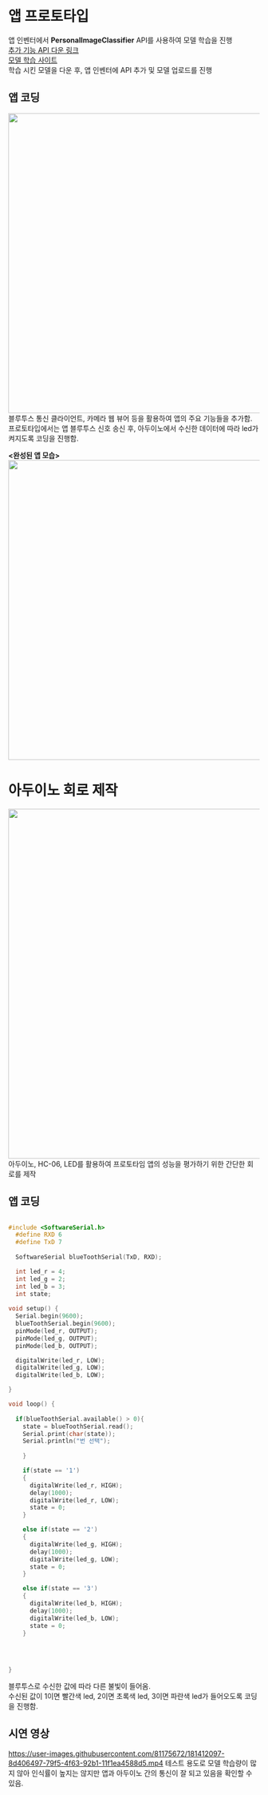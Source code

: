 # 앱 프로토타입
앱 인벤터에서 **PersonalImageClassifier** API를 사용하여 모델 학습을 진행                   
[추가 기능 API 다운 링크](https://mit-cml.github.io/extensions/)                
[모델 학습 사이트](https://classifier.appinventor.mit.edu/oldpic/)                  
학습 시킨 모델을 다운 후, 앱 인벤터에 API 추가 및 모델 업로드를 진행             

## 앱 코딩
<img src="https://user-images.githubusercontent.com/81175672/181410062-8c7531a6-9daf-4df3-9b64-b53d96e6a647.JPG"  width="900" height="600"/>                                
블루투스 통신 클라이언트, 카메라 웹 뷰어 등을 활용하여 앱의 주요 기능들을 추가함.                                                                       
프로토타입에서는 앱 블루투스 신호 송신 후, 아두이노에서 수신한 데이터에 따라 led가 켜지도록 코딩을 진행함.                                           
                        
**<완성된 앱 모습>**                       
<img src="https://user-images.githubusercontent.com/81175672/181408603-93676f2c-e905-4b3c-8b7a-31d32f8c1dbe.JPG"  width="800" height="600"/>          


# 아두이노 회로 제작
<img src="https://user-images.githubusercontent.com/81175672/181410765-b4d39167-2933-4b89-a86a-c9d4f59e83e1.jpg"  width="800" height="700"/>          
아두이노, HC-06, LED를 활용하여 프로토타임 앱의 성능을 평가하기 위한 간단한 회로를 제작

## 앱 코딩
```C

#include <SoftwareSerial.h>
  #define RXD 6
  #define TxD 7
  
  SoftwareSerial blueToothSerial(TxD, RXD);

  int led_r = 4;
  int led_g = 2;
  int led_b = 3;
  int state;
  
void setup() {
  Serial.begin(9600);
  blueToothSerial.begin(9600);
  pinMode(led_r, OUTPUT);
  pinMode(led_g, OUTPUT);
  pinMode(led_b, OUTPUT);

  digitalWrite(led_r, LOW);
  digitalWrite(led_g, LOW);
  digitalWrite(led_b, LOW);

}

void loop() {
  
  if(blueToothSerial.available() > 0){
    state = blueToothSerial.read();
    Serial.print(char(state));
    Serial.println("번 선택");
    
    }

    if(state == '1')
    {
      digitalWrite(led_r, HIGH);
      delay(1000);
      digitalWrite(led_r, LOW);   
      state = 0;
    }

    else if(state == '2')
    {
      digitalWrite(led_g, HIGH);
      delay(1000);
      digitalWrite(led_g, LOW);
      state = 0;
    }

    else if(state == '3')
    {
      digitalWrite(led_b, HIGH);
      delay(1000);
      digitalWrite(led_b, LOW); 
      state = 0;
    }
    
     
     

}
```         
블루투스로 수신한 값에 따라 다른 불빛이 들어옴.               
수신된 값이 1이면 빨간색 led, 2이면 초록색 led, 3이면 파란색 led가 들어오도록 코딩을 진행함.              

## 시연 영상

https://user-images.githubusercontent.com/81175672/181412097-8d406497-79f5-4f63-92b1-11f1ea4588d5.mp4
테스트 용도로 모델 학습량이 많지 않아 인식률이 높지는 않지만 앱과 아두이노 간의 통신이 잘 되고 있음을 확인할 수 있음.          
